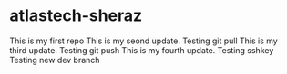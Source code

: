 # atlastech-sheraz
This is my first repo 
This is my seond update. Testing git pull
This is my third update. Testing git push
This is my fourth update. Testing sshkey
Testing new dev branch
